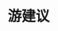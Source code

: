 ---
# Display name
title: 游建议

# Username (this should match the folder name)
authors:
- yjy

# Is this the primary user of the site?
superuser: true

# Role/position
role: 项目经理

# Organizations/Affiliations
organizations:
- name: XMU University
  url: ""

# Short bio (displayed in user profile at end of posts)
bio: My research interests include distributed robotics, mobile computing and programmable matter.

interests:
- 健身

education:
  courses:
  - course: 计算机技术 硕士
    institution: 厦门大学
    year: 2018--2021
  - course: 物联网 学士
    institution: 华侨大学
    year: 2014--2018

# Social/Academic Networking
# For available icons, see: https://sourcethemes.com/academic/docs/page-builder/#icons
#   For an email link, use "fas" icon pack, "envelope" icon, and a link in the
#   form "mailto:your-email@example.com" or "#contact" for contact widget.
social:
- icon: envelope
  icon_pack: fas
  link: '#contact'  # For a direct email link, use "mailto:test@example.org".
- icon: twitter
  icon_pack: fab
  link: https://twitter.com/GeorgeCushen
- icon: google-scholar
  icon_pack: ai
  link: https://scholar.google.co.uk/citations?user=sIwtMXoAAAAJ
- icon: github
  icon_pack: fab
  link: https://github.com/gcushen
# Link to a PDF of your resume/CV from the About widget.
# To enable, copy your resume/CV to `static/files/cv.pdf` and uncomment the lines below.
# - icon: cv
#   icon_pack: ai
#   link: files/cv.pdf

# Enter email to display Gravatar (if Gravatar enabled in Config)
email: ""

# Organizational groups that you belong to (for People widget)
#   Set this to `[]` or comment out if you are not using People widget.
user_groups:
- Developers
---